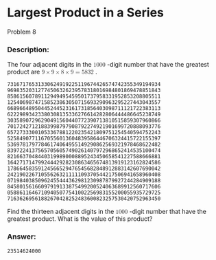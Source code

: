 # Largest Product in a Series
Problem 8
### Description:
The four adjacent digits in the <math xmlns="http://www.w3.org/1998/Math/MathML">
  <mn>1000</mn>
</math>
-digit number that have the greatest product are <math xmlns="http://www.w3.org/1998/Math/MathML">
  <mn>9</mn>
  <mo>&#xD7;</mo>
  <mn>9</mn>
  <mo>&#xD7;</mo>
  <mn>8</mn>
  <mo>&#xD7;</mo>
  <mn>9</mn>
  <mo>=</mo>
  <mn>5832</mn>
</math>
.
```
73167176531330624919225119674426574742355349194934
96983520312774506326239578318016984801869478851843
85861560789112949495459501737958331952853208805511
12540698747158523863050715693290963295227443043557
66896648950445244523161731856403098711121722383113
62229893423380308135336276614282806444486645238749
30358907296290491560440772390713810515859307960866
70172427121883998797908792274921901699720888093776
65727333001053367881220235421809751254540594752243
52584907711670556013604839586446706324415722155397
53697817977846174064955149290862569321978468622482
83972241375657056057490261407972968652414535100474
82166370484403199890008895243450658541227588666881
16427171479924442928230863465674813919123162824586
17866458359124566529476545682848912883142607690042
24219022671055626321111109370544217506941658960408
07198403850962455444362981230987879927244284909188
84580156166097919133875499200524063689912560717606
05886116467109405077541002256983155200055935729725
71636269561882670428252483600823257530420752963450
```
Find the thirteen adjacent digits in the <math xmlns="http://www.w3.org/1998/Math/MathML">
  <mn>1000</mn>
</math>
-digit number that have the greatest product. What is the value of this product?

### Answer:
```
23514624000
```